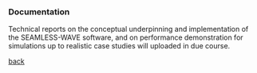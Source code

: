 
### Documentation
Technical reports on the conceptual underpinning and implementation of the SEAMLESS-WAVE software, and on performance demonstration for simulations up to realistic case studies will uploaded in due course.


[back](./)
